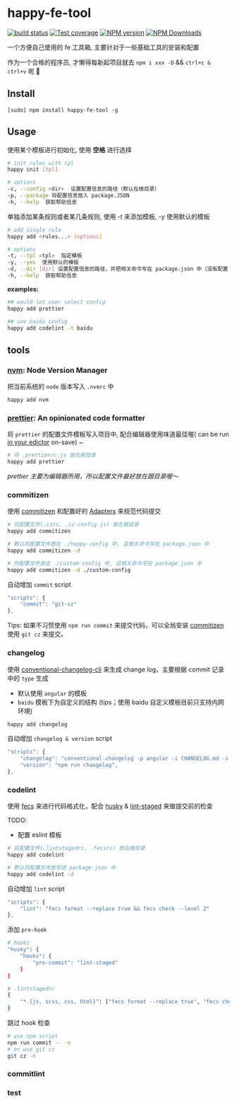 # happy-fe-tool

[![build status](https://img.shields.io/travis/cyseria/happy-fe-tool/master.svg?style=flat-square)](https://travis-ci.org/cyseria/happy-fe-tool)
[![Test coverage](https://img.shields.io/codecov/c/github/cyseria/happy-fe-tool.svg?style=flat-square)](https://codecov.io/github/cyseria/happy-fe-tool?branch=master)
[![NPM version](https://img.shields.io/npm/v/happy-fe-tool.svg?style=flat-square)](https://www.npmjs.com/package/happy-fe-tool)
[![NPM Downloads](https://img.shields.io/npm/dm/happy-fe-tool.svg?style=flat-square&maxAge=43200)](https://www.npmjs.com/package/happy-fe-tool)

一个方便自己使用的 fe 工具箱, 主要针对于一些基础工具的安装和配置

作为一个合格的程序员, 才懒得每新起项目就去 `npm i xxx -D` && `ctrl+c & ctrl+v` 呢 🌝

## Install
```
[sudo] npm install happy-fe-tool -g
```

## Usage

使用某个模板进行初始化, 使用 **空格** 进行选择

```bash
# init rules with tpl
happy init [tpl]

# options
-c, --config <dir>  设置配置信息的路径（默认在根目录）
-p, --package 将配置信息放入 package.JSON
-h, --help  获取帮助信息
```

单独添加某条规则或者某几条规则, 使用 -t 来添加模板, -y 使用默认的模板

```bash
# add single rule
happy add <rules...> [options]

# options
-t, --tpl <tpl>  指定模板
-y, --yes  使用默认的模板
-d, --dir [dir] 设置配置信息的路径，并把相关命令写在 package.json 中（没有配置 dir 默认在 happy-config）
-h, --help  获取帮助信息
```

**examples:**

```bash
## would let user select config
happy add prettier

## use baidu config
happy add codelint -t baidu
```

## tools
### [nvm](https://github.com/creationix/nvm): Node Version Manager

把当前系统的 `node` 版本写入 `.nvmrc` 中

```bash
happy add nvm
```

### [prettier](https://github.com/prettier/prettier): An opinionated code formatter

将 `prettier` 的配置文件模板写入项目中, 配合编辑器使用味道最佳喔( can be run [in your edictor](https://prettier.io/docs/en/editors.html) on-save) ~

```bash
# 将 .prettierrc.js 放在根目录
happy add prettier
```

*prettier 主要为编辑器所用，所以配置文件最好放在跟目录喔～*

### commitizen

使用 [commitizen](https://github.com/commitizen/cz-cli) 和配置好的 [Adapters](https://github.com/commitizen/cz-cli#adapters) 来规范代码提交


```bash
# 将配置文件(.czrc, .cz-config.js) 放在根目录
happy add commitizen

# 默认将配置文件放在 ./happy-config 中, 且相关命令写在 package.json 中
happy add commitizen -d

# 将配置文件放在 ./custom-config 中, 且相关命令写在 package.json 中
happy add commitizen -d ./custom-config
```

自动增加 `commit` script

```javascript
"scripts": {
    "commit": "git-cz"
},
```

Tips: 如果不习惯使用 `npm run commit` 来提交代码，可以全局安装 [commitizen](https://github.com/commitizen/cz-cli) 使用 `git cz` 来提交。

### changelog

使用 [conventional-changelog-cli](https://github.com/conventional-changelog/conventional-changelog/tree/master/packages/conventional-changelog-cli) 来生成 change log，主要根据 commit 记录中的 `type` 生成

- 默认使用 `angular` 的模板
- `baidu` 模板下为自定义的结构 (tips；使用 baidu 自定义模板目前只支持内网环境)


```bash
happy add changelog
```

自动增加 `changelog & version` script

```javascript
"scripts": {
    "changelog": "conventional-changelog -p angular -i CHANGELOG.md -s -r 0 && git add CHANGELOG.md",
    "version": "npm run changelog",
},
```

### codelint

使用 [fecs](https://github.com/ecomfe/fecs) 来进行代码格式化，配合 [husky](https://github.com/typicode/husky) & [lint-staged](https://github.com/okonet/lint-staged) 来做提交前的检查

TODO:
- 配置 eslint 模板


```bash
# 将配置文件(.lintstagedrc, .fecsrc) 放在根目录
happy add codelint

# 默认将配置文件放写进 package.json 中
happy add codelint -d
```

自动增加 `lint` script

```javascript
"scripts": {
    "lint": "fecs format --replace true && fecs check --level 2"
},
```

添加 `pre-hook`

```bash
# hooks
"husky": {
    "hooks": {
        "pre-commit": "lint-staged"
    }
}

# .lintstagedrc
{
    "*.{js, scss, css, html}": ["fecs format --replace true", "fecs check --level 2", "git add"]
}
```

跳过 hook 检查

```bash
# use npm script
npm run commit -- -n
# or use git cz
git cz -n
```

### commitlint

### test
